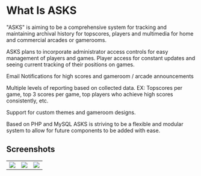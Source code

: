 # What Is ASKS #
"ASKS" is aiming to be a comprehensive system for tracking and maintaining archival history for topscores, players and multimedia for home and commercial arcades or gamerooms.

ASKS plans to incorporate administrator access controls for easy management of players and games. Player access for constant updates and seeing current tracking of their positions on games.

Email Notifications for high scores and gameroom / arcade announcements

Multiple levels of reporting based on collected data. EX: Topscores per game, top 3 scores per game, top players who achieve high scores consistently, etc.

Support for custom themes and gameroom designs.

Based on PHP and MySQL ASKS is striving to be a flexible and modular system to allow for future components to be added with ease.

## Screenshots ##
<table>
<tr>
<blockquote><td><a href='http://asks.googlecode.com/git/websitefiles/ask-ss-gamelist.png'><img src='http://asks.googlecode.com/git/websitefiles/tn-ask-ss-gamelist.png' /></a></td>
<td><a href='http://asks.googlecode.com/git/websitefiles/ask-ss-main.png'><img src='http://asks.googlecode.com/git/websitefiles/tn-ask-ss-main.png' /></a></td>
<td><a href='http://asks.googlecode.com/git/websitefiles/ask-ss-ssetting.png'><img src='http://asks.googlecode.com/git/websitefiles/tn-ask-ss-ssetting.png' /></a></td>
</tr>
</table>